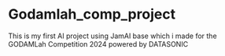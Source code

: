 # Godamlah_comp_project
This is my first AI project using JamAI base which i made for the GODAMLah Competition 2024 powered by DATASONIC
